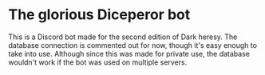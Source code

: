 # The glorious Diceperor bot

This is a Discord bot made for the second edition of Dark heresy. The database connection is commented out for now, though it's easy enough to take into use. Although since this was made for private use, the database wouldn't work if the bot was used on multiple servers.
